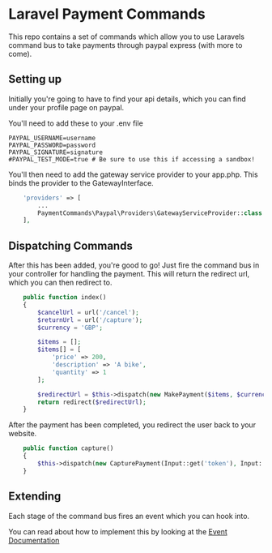# Laravel Payment Commands

This repo contains a set of commands which allow you to use Laravels command bus to take payments through paypal express (with more to come).

## Setting up
Initially you're going to have to find your api details, which you can find under your profile page on paypal.

You'll need to add these to your .env file
```
PAYPAL_USERNAME=username
PAYPAL_PASSWORD=password
PAYPAL_SIGNATURE=signature
#PAYPAL_TEST_MODE=true # Be sure to use this if accessing a sandbox!
```

You'll then need to add the gateway service provider to your app.php. This binds the provider to the GatewayInterface.

```PHP
    'providers' => [
        ...
        PaymentCommands\Paypal\Providers\GatewayServiceProvider::class
    ],
```
## Dispatching Commands
After this has been added, you're good to go! Just fire the command bus in your controller for handling the payment. This will return the redirect url, which you can then redirect to.
```PHP
    public function index()
    {
        $cancelUrl = url('/cancel');
        $returnUrl = url('/capture');
        $currency = 'GBP';

        $items = [];
        $items[] = [
            'price' => 200,
            'description' => 'A bike',
            'quantity' => 1
        ];

        $redirectUrl = $this->dispatch(new MakePayment($items, $currency, $cancelUrl, $returnUrl));
        return redirect($redirectUrl);
    }
```

After the payment has been completed, you redirect the user back to your website. 
```PHP
    public function capture()
    {
        $this->dispatch(new CapturePayment(Input::get('token'), Input::get('payerID')));
    }
```

## Extending

Each stage of the command bus fires an event which you can hook into.

You can read about how to implement this by looking at the [Event Documentation](http://laravel.com/docs/5.1/events)

